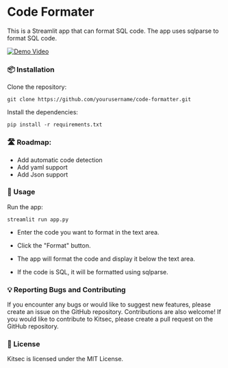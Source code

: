 # Code Formater

This is a Streamlit app that can format SQL code. The app uses sqlparse to format SQL code.

[![Demo Video](https://raw.githubusercontent.com/idrisschebak/code_formatter/main/assets/demo.gif)](https://raw.githubusercontent.com/idrisschebak/code_formatter/main/assets/demo.gif)


### 📦 Installation

Clone the repository:

```git clone https://github.com/yourusername/code-formatter.git ```

Install the dependencies:

```pip install -r requirements.txt```

### 🛣️ Roadmap:
- Add automatic code detection
- Add yaml support
- Add Json support

### 🚀 Usage

Run the app:

```streamlit run app.py```

- Enter the code you want to format in the text area.

- Click the "Format" button.

- The app will format the code and display it below the text area.

- If the code is SQL, it will be formatted using sqlparse.

### 💡 Reporting Bugs and Contributing
If you encounter any bugs or would like to suggest new features, please create an issue on the GitHub repository. Contributions are also welcome! If you would like to contribute to Kitsec, please create a pull request on the GitHub repository.

### 🔖 License
Kitsec is licensed under the MIT License.